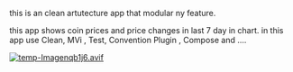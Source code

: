 this is an clean artutecture app that modular ny feature.

this app shows coin prices and price changes in last 7 day in chart.
in this app use Clean, MVi , Test, Convention Plugin , Compose and  .... 

[![temp-Imagenqb1j6.avif](https://i.postimg.cc/d01FZ9Cv/temp-Imagenqb1j6.avif)](https://postimg.cc/XrTmTdxD)
